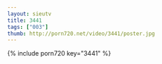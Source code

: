 ```yaml
--- 
layout: sieutv
title: 3441
tags: ["003"]
thumb: http://porn720.net/video/3441/poster.jpg
---
```

{% include porn720 key="3441" %} 
